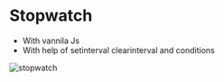 
# Stopwatch
* With vannila Js 
* With help of setinterval clearinterval and conditions

![stopwatch](https://user-images.githubusercontent.com/71884601/117548729-4ff40400-b056-11eb-8692-123a07708e97.PNG)
